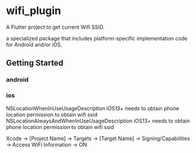 # wifi_plugin

A Flutter project to get current Wifi SSID.

a specialized package that includes platform-specific implementation code for
Android and/or iOS.
## Getting Started
### android
<uses-permission android:name="android.permission.ACCESS_FINE_LOCATION" />
<uses-permission android:name="android.permission.ACCESS_WIFI_STATE" />

### ios
<key>NSLocationWhenInUseUsageDescription</key>
<string>iOS13+ needs to obtain phone location permission to obtain wifi ssid</string>
<key>NSLocationAlwaysAndWhenInUseUsageDescription</key>
<string>iOS13+ needs to obtain phone location permission to obtain wifi ssid</string>

Xcode -> [Project Name] -> Targets -> [Target Name] -> Signing/Capabilities -> Access WiFi Information -> ON
	